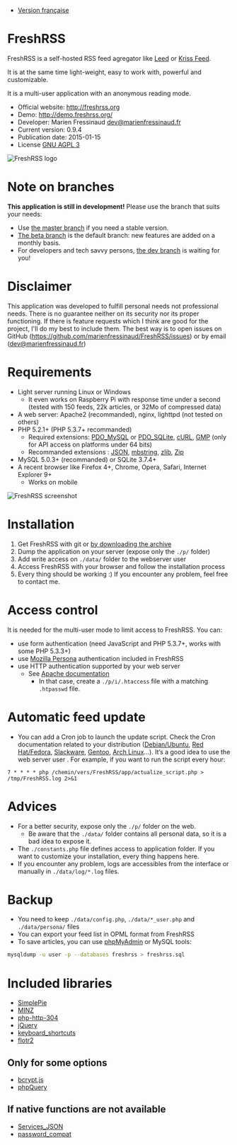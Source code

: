 * [Version française](README.fr.md)

# FreshRSS
FreshRSS is a self-hosted RSS feed agregator like [Leed](http://projet.idleman.fr/leed/) or [Kriss Feed](http://tontof.net/kriss/feed/).

It is at the same time light-weight, easy to work with, powerful and customizable.

It is a multi-user application with an anonymous reading mode.

* Official website: http://freshrss.org
* Demo: http://demo.freshrss.org/
* Developer: Marien Fressinaud <dev@marienfressinaud.fr>
* Current version: 0.9.4
* Publication date: 2015-01-15
* License [GNU AGPL 3](http://www.gnu.org/licenses/agpl-3.0.html)

![FreshRSS logo](http://marienfressinaud.fr/data/images/freshrss/freshrss_title.png)

# Note on branches
**This application is still in development!** Please use the branch that suits your needs:

* Use [the master branch](https://github.com/marienfressinaud/FreshRSS/tree/master/) if you need a stable version.
* [The beta branch](https://github.com/marienfressinaud/FreshRSS/tree/beta) is the default branch: new features are added on a monthly basis.
* For developers and tech savvy persons, [the dev branch](https://github.com/marienfressinaud/FreshRSS/tree/dev) is waiting for you!

# Disclaimer
This application was developed to fulfill personal needs not professional needs.
There is no guarantee neither on its security nor its proper functioning.
If there is feature requests which I think are good for the project, I'll do my best to include them.
The best way is to open issues on GitHub
(https://github.com/marienfressinaud/FreshRSS/issues) or by email (dev@marienfressinaud.fr)

# Requirements
* Light server running Linux or Windows
	* It even works on Raspberry Pi with response time under a second (tested with 150 feeds, 22k articles, or 32Mo of compressed data)
* A web server: Apache2 (recommanded), nginx, lighttpd (not tested on others)
* PHP 5.2.1+ (PHP 5.3.7+ recommanded)
	* Required extensions: [PDO_MySQL](http://php.net/pdo-mysql) or [PDO_SQLite](http://php.net/pdo-sqlite), [cURL](http://php.net/curl), [GMP](http://php.net/gmp) (only for API access on platforms under 64 bits)
	* Recommanded extensions : [JSON](http://php.net/json), [mbstring](http://php.net/mbstring), [zlib](http://php.net/zlib), [Zip](http://php.net/zip)
* MySQL 5.0.3+ (recommanded) or SQLite 3.7.4+
* A recent browser like Firefox 4+, Chrome, Opera, Safari, Internet Explorer 9+
	* Works on mobile

![FreshRSS screenshot](http://marienfressinaud.fr/data/images/freshrss/freshrss_default-design.png)

# Installation
1. Get FreshRSS with git or [by downloading the archive](https://github.com/marienfressinaud/FreshRSS/archive/master.zip)
2. Dump the application on your server (expose only the `./p/` folder)
3. Add write access on `./data/` folder to the webserver user
4. Access FreshRSS with your browser and follow the installation process
5. Every thing should be working :) If you encounter any problem, feel free to contact me.

# Access control
It is needed for the multi-user mode to limit access to FreshRSS. You can:
* use form authentication (need JavaScript and PHP 5.3.7+, works with some PHP 5.3.3+)
* use [Mozilla Persona](https://login.persona.org/about) authentication included in FreshRSS
* use HTTP authentication supported by your web server
	* See [Apache documentation](http://httpd.apache.org/docs/trunk/howto/auth.html)
		* In that case, create a `./p/i/.htaccess` file with a matching `.htpasswd` file.

# Automatic feed update
* You can add a Cron job to launch the update script.
Check the Cron documentation related to your distribution ([Debian/Ubuntu](https://help.ubuntu.com/community/CronHowto), [Red Hat/Fedora](https://fedoraproject.org/wiki/Administration_Guide_Draft/Cron), [Slackware](http://docs.slackware.com/fr:slackbook:process_control?#cron), [Gentoo](https://wiki.gentoo.org/wiki/Cron), [Arch Linux](https://wiki.archlinux.org/index.php/Cron)…).
It’s a good idea to use the web server user .
For example, if you want to run the script every hour:

```
7 * * * * php /chemin/vers/FreshRSS/app/actualize_script.php > /tmp/FreshRSS.log 2>&1
```

# Advices
* For a better security, expose only the `./p/` folder on the web.
	* Be aware that the `./data/` folder contains all personal data, so it is a bad idea to expose it.
* The `./constants.php` file defines access to application folder. If you want to customize your installation, every thing happens here.
* If you encounter any problem, logs are accessibles from the interface or manually in `./data/log/*.log` files.

# Backup
* You need to keep `./data/config.php`, `./data/*_user.php` and `./data/persona/` files
* You can export your feed list in OPML format from FreshRSS
* To save articles, you can use [phpMyAdmin](http://www.phpmyadmin.net) or MySQL tools:

```bash
mysqldump -u user -p --databases freshrss > freshrss.sql
```


# Included libraries
* [SimplePie](http://simplepie.org/)
* [MINZ](https://github.com/marienfressinaud/MINZ)
* [php-http-304](http://alexandre.alapetite.fr/doc-alex/php-http-304/)
* [jQuery](http://jquery.com/)
* [keyboard_shortcuts](http://www.openjs.com/scripts/events/keyboard_shortcuts/)
* [flotr2](http://www.humblesoftware.com/flotr2)

## Only for some options
* [bcrypt.js](https://github.com/dcodeIO/bcrypt.js)
* [phpQuery](http://code.google.com/p/phpquery/)

## If native functions are not available
* [Services_JSON](http://pear.php.net/pepr/pepr-proposal-show.php?id=198)
* [password_compat](https://github.com/ircmaxell/password_compat)

